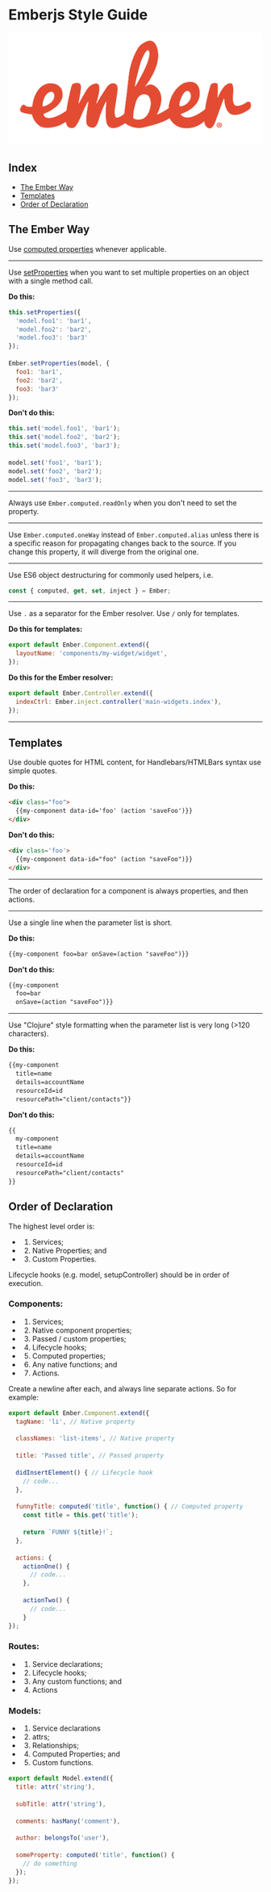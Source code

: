 # Emberjs Style Guide

![alt text](static/ember_logo.png "Ember.js")

## Index

* [The Ember Way](#the-ember-way)
* [Templates](#templates)
* [Order of Declaration](#order-of-declaration)


## The Ember Way

Use [computed properties](https://guides.emberjs.com/v2.4.0/object-model/computed-properties/) whenever applicable.

---

Use [setProperties](http://emberjs.com/api/#method_setProperties) when you want to set multiple properties on an object with a single method call.

**Do this:**

```javascript
this.setProperties({
  'model.foo1': 'bar1',
  'model.foo2': 'bar2',
  'model.foo3': 'bar3'
});

Ember.setProperties(model, {
  foo1: 'bar1',
  foo2: 'bar2',
  foo3: 'bar3'
});
```

**Don't do this:**

```javascript
this.set('model.foo1', 'bar1');
this.set('model.foo2', 'bar2');
this.set('model.foo3', 'bar3');

model.set('foo1', 'bar1');
model.set('foo2', 'bar2');
model.set('foo3', 'bar3');
```

---

Always use `Ember.computed.readOnly` when you don't need to set the property.

---

Use `Ember.computed.oneWay` instead of `Ember.computed.alias` unless there is a
specific reason for propagating changes back to the source. If you change this
property, it will diverge from the original one.

---

Use ES6 object destructuring for commonly used helpers, i.e.

```javascript
const { computed, get, set, inject } = Ember;
```

---

Use `.` as a separator for the Ember resolver. Use `/` only for templates.

**Do this for templates:**

```javascript
export default Ember.Component.extend({
  layoutName: 'components/my-widget/widget',
});
```

**Do this for the Ember resolver:**

```javascript
export default Ember.Controller.extend({
  indexCtrl: Ember.inject.controller('main-widgets.index'),
});
```

---

## Templates

Use double quotes for HTML content, for Handlebars/HTMLBars syntax use simple quotes.

**Do this:**

```html
<div class="foo">
  {{my-component data-id='foo' (action 'saveFoo')}}
</div>
```

**Don't do this:**

```html
<div class='foo'>
  {{my-component data-id="foo" (action "saveFoo")}}
</div>
```

---

The order of declaration for a component is always properties, and then actions.

---

Use a single line when the parameter list is short.

**Do this:**

```html
{{my-component foo=bar onSave=(action "saveFoo")}}
```

**Don't do this:**

```html
{{my-component
  foo=bar
  onSave=(action "saveFoo")}}
```

---

Use "Clojure" style formatting when the parameter list is very long (>120 characters).

**Do this:**

```html
{{my-component
  title=name
  details=accountName
  resourceId=id
  resourcePath="client/contacts"}}
```

**Don't do this:**

```html
{{
  my-component
  title=name
  details=accountName
  resourceId=id
  resourcePath="client/contacts"
}}
```

## Order of Declaration

The highest level order is:

* 1) Services;
* 2) Native Properties; and
* 3) Custom Properties.

Lifecycle hooks (e.g. model, setupController) should be in order of execution.

### Components:
* 1) Services;
* 2) Native component properties;
* 3) Passed / custom properties;
* 4) Lifecycle hooks;
* 5) Computed properties;
* 6) Any native functions; and
* 7) Actions.

Create a newline after each, and always line separate actions. So for example:

```javascript
export default Ember.Component.extend({
  tagName: 'li', // Native property

  classNames: 'list-items', // Native property

  title: 'Passed title', // Passed property

  didInsertElement() { // Lifecycle hook
    // code...
  },

  funnyTitle: computed('title', function() { // Computed property
    const title = this.get('title');

    return `FUNNY ${title}!`;
  },

  actions: {
    actionOne() {
      // code...
    },

    actionTwo() {
      // code...
    }
});
```

### Routes:
* 1) Service declarations;
* 2) Lifecycle hooks;
* 3) Any custom functions; and
* 4) Actions


### Models:
* 1) Service declarations
* 2) attrs;
* 3) Relationships;
* 4) Computed Properties; and
* 5) Custom functions.

```javascript
export default Model.extend({
  title: attr('string'),

  subTitle: attr('string'),

  comments: hasMany('comment'),

  author: belongsTo('user'),

  someProperty: computed('title', function() {
    // do something
  });
});
```

